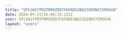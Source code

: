 ```yaml
---
title: "SP11W1YTM3TMR9ZDD7F6FAD53BQJ1ED9N575M5GX8"
date: 2024-05-21T16:49:33.131Z
user: SP11W1YTM3TMR9ZDD7F6FAD53BQJ1ED9N575M5GX8
layout: "users"
---
```

    